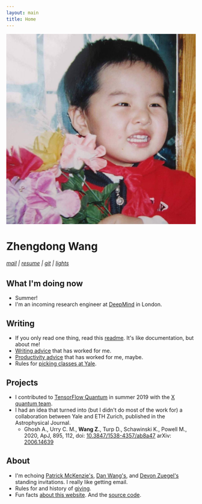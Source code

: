 ```yaml
---
layout: main
title: Home
---
```


![image](assets/images/flowers.jpg)

<!-- fix css -->
<!-- giving -->
<!-- deprecate wttf -->

# Zhengdong Wang

<h6>
  <a href='mailto:zhengdong.wang@gmail.com'>mail</a> |
  <a href='assets/documents/zhengdong_wang_resume.pdf'>resume</a> |
  <a href='http://github.com/ZhengdongWang'>git</a> |
  <a href='#' onclick='toggle_dark();return false;'>lights</a>
</h6>

## What I'm doing now

* Summer!
* I'm an incoming research engineer at [DeepMind](https://deepmind.com) in London.

## Writing

* If you only read one thing, read this [readme](readme). It's like documentation, but about me!
* [Writing advice](writing) that has worked for me.
* [Productivity advice](productivity) that has worked for me, maybe.
* Rules for [picking classes at Yale](bluebook).

## Projects

* I contributed to [TensorFlow Quantum](https://www.tensorflow.org/quantum) in summer 2019 with the [X quantum team](https://x.company).
* I had an idea that turned into (but I didn't do most of the work for) a collaboration between Yale and ETH Zurich, published in the Astrophysical Journal.
  * Ghosh A., Urry C. M., **Wang Z.**, Turp D., Schawinski K., Powell M., 2020, ApJ, 895, 112, doi: [10.3847/1538-4357/ab8a47](https://doi.org/10.3847/1538-4357/ab8a47) arXiv: [2006.14639](https://arxiv.org/abs/2006.14639)

## About

* I'm echoing [Patrick McKenzie's](https://www.kalzumeus.com/standing-invitation), [Dan Wang's](https://danwang.co/contact), and [Devon Zuegel's](https://devonzuegel.com/page/contact) standing invitations. I really like getting email.
* Rules for and history of [giving](giving).
* Fun facts [about this website](about). And the [source code](https://github.com/ZhengdongWang/zhengdongwang.com).
